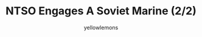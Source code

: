 ---
media: "images/rounds/round_4_2/ntso_engages_a_soviet_2.png"
media_type: image
title: NTSO Engages A Soviet Marine (2/2)
author: yellowlemons
desc: Nanotrasens gets reinforcements.
---